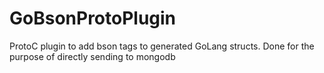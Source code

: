 # GoBsonProtoPlugin
ProtoC plugin to add bson tags to generated GoLang structs.  Done for the purpose of directly sending to mongodb
